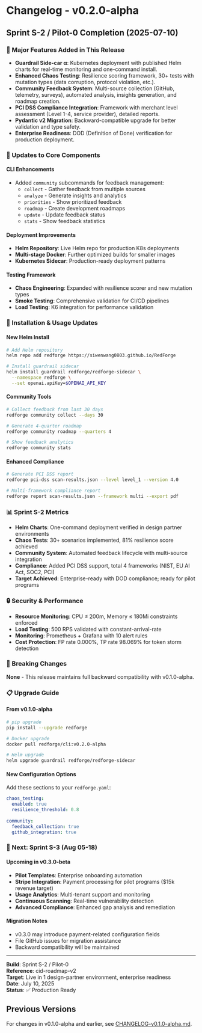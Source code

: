 # Changelog - v0.2.0-alpha

## Sprint S-2 / Pilot-0 Completion (2025-07-10)

### 🎯 Major Features Added in This Release

- **Guardrail Side-car α**: Kubernetes deployment with published Helm charts for real-time monitoring and one-command install.
- **Enhanced Chaos Testing**: Resilience scoring framework, 30+ tests with mutation types (data corruption, protocol violation, etc.).
- **Community Feedback System**: Multi-source collection (GitHub, telemetry, surveys), automated analysis, insights generation, and roadmap creation.
- **PCI DSS Compliance Integration**: Framework with merchant level assessment (Level 1-4, service provider), detailed reports.
- **Pydantic v2 Migration**: Backward-compatible upgrade for better validation and type safety.
- **Enterprise Readiness**: DOD (Definition of Done) verification for production deployment.

### 🔧 Updates to Core Components

#### CLI Enhancements
- Added `community` subcommands for feedback management:
  - `collect` - Gather feedback from multiple sources
  - `analyze` - Generate insights and analytics
  - `priorities` - Show prioritized feedback
  - `roadmap` - Create development roadmaps
  - `update` - Update feedback status
  - `stats` - Show feedback statistics

#### Deployment Improvements
- **Helm Repository**: Live Helm repo for production K8s deployments
- **Multi-stage Docker**: Further optimized builds for smaller images
- **Kubernetes Sidecar**: Production-ready deployment patterns

#### Testing Framework
- **Chaos Engineering**: Expanded with resilience scorer and new mutation types
- **Smoke Testing**: Comprehensive validation for CI/CD pipelines
- **Load Testing**: K6 integration for performance validation

### 🚀 Installation & Usage Updates

#### New Helm Install
```bash
# Add Helm repository
helm repo add redforge https://siwenwang0803.github.io/RedForge

# Install guardrail sidecar
helm install guardrail redforge/redforge-sidecar \
  --namespace redforge \
  --set openai.apiKey=$OPENAI_API_KEY
```

#### Community Tools
```bash
# Collect feedback from last 30 days
redforge community collect --days 30

# Generate 4-quarter roadmap
redforge community roadmap --quarters 4

# Show feedback analytics
redforge community stats
```

#### Enhanced Compliance
```bash
# Generate PCI DSS report
redforge pci-dss scan-results.json --level level_1 --version 4.0

# Multi-framework compliance report
redforge report scan-results.json --framework multi --export pdf
```

### 📊 Sprint S-2 Metrics

- **Helm Charts**: One-command deployment verified in design partner environments
- **Chaos Tests**: 30+ scenarios implemented, 81% resilience score achieved
- **Community System**: Automated feedback lifecycle with multi-source integration
- **Compliance**: Added PCI DSS support, total 4 frameworks (NIST, EU AI Act, SOC2, PCI)
- **Target Achieved**: Enterprise-ready with DOD compliance; ready for pilot programs

### 🔒 Security & Performance

- **Resource Monitoring**: CPU ≤ 200m, Memory ≤ 180Mi constraints enforced
- **Load Testing**: 500 RPS validated with constant-arrival-rate
- **Monitoring**: Prometheus + Grafana with 10 alert rules
- **Cost Protection**: FP rate 0.000%, TP rate 98.069% for token storm detection

### 🔄 Breaking Changes

**None** - This release maintains full backward compatibility with v0.1.0-alpha.

### 📋 Upgrade Guide

#### From v0.1.0-alpha
```bash
# pip upgrade
pip install --upgrade redforge

# Docker upgrade
docker pull redforge/cli:v0.2.0-alpha

# Helm upgrade
helm upgrade guardrail redforge/redforge-sidecar
```

#### New Configuration Options
Add these sections to your `redforge.yaml`:
```yaml
chaos_testing:
  enabled: true
  resilience_threshold: 0.8
  
community:
  feedback_collection: true
  github_integration: true
```

### 🎯 Next: Sprint S-3 (Aug 05-18)

#### Upcoming in v0.3.0-beta
- **Pilot Templates**: Enterprise onboarding automation
- **Stripe Integration**: Payment processing for pilot programs ($15k revenue target)
- **Usage Analytics**: Multi-tenant support and monitoring
- **Continuous Scanning**: Real-time vulnerability detection
- **Advanced Compliance**: Enhanced gap analysis and remediation

#### Migration Notes
- v0.3.0 may introduce payment-related configuration fields
- File GitHub issues for migration assistance
- Backward compatibility will be maintained

---

**Build**: Sprint S-2 / Pilot-0  
**Reference**: cid-roadmap-v2  
**Target**: Live in 1 design-partner environment, enterprise readiness  
**Date**: July 10, 2025  
**Status**: ✅ Production Ready

## Previous Versions

For changes in v0.1.0-alpha and earlier, see [CHANGELOG-v0.1.0-alpha.md](CHANGELOG-v0.1.0-alpha.md).